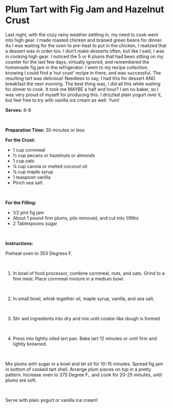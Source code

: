 Plum Tart with Fig Jam and Hazelnut Crust
=========================================

Last night, with the cozy rainy weather settling in, my need to cook went into high gear. I made roasted chicken and braised green beans for dinner. As I was waiting for the oven to pre-heat to put in the chicken, I realized that a dessert was in order too. I don’t make desserts often, but like I said, I was in cooking high gear. I noticed the 5 or 6 plums that had been sitting on my counter for the last few days, virtually ignored, and remembered the homemade fig jam in the refrigerator. I went to my recipe collection, knowing I could find a ‘nut crust’ recipe in there, and was successful. The resulting tart was delicious! Needless to say, I had this for dessert AND breakfast the next morning. The best thing was, I did all this while waiting for dinner to cook. It took me MAYBE a half and hour? I am no baker, so I was very proud of myself for producing this. I drizzled plain yogurt over it, but feel free to try with vanilla ice cream as well. Yum!

**Serves:** 6-8

 

**Preparation Time:** 30 minutes or less

**For the Crust:**

-   1 cup cornmeal
-   ½ cup pecans or hazelnuts or almonds
-   1 cup oats
-   ¼ cup canola or melted coconut oil
-   ¼ cup maple syrup
-   1 teaspoon vanilla
-   Pinch sea salt

 

**For the Filling:**

-   1/2 pint fig jam
-   About 1 pound firm plums, pits removed, and cut into 1/6ths
-   2 Tablespoons sugar

 

**Instructions:**

Preheat oven to 350 Degrees F.

 

1. In bowl of food processor, combine cornmeal, nuts, and oats. Grind to a fine meal. Place cornmeal mixture in a medium bowl.

 

2. In small bowl, whisk together oil, maple syrup, vanilla, and sea salt.

 

3. Stir wet ingredients into dry and mix until cookie-like dough is formed.

 

4. Press into lightly oiled tart pan. Bake tart 12 minutes or until firm and lightly browned.

 

Mix plums with sugar in a bowl and let sit for 10-15 minutes. Spread fig jam in bottom of cooked tart shell. Arrange plum pieces on top in a pretty pattern. Increase oven to 375 Degree F., and cook for 20-25 minutes, until plums are soft.

 

Serve with plain yogurt or vanilla ice cream!
